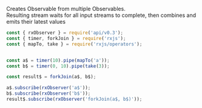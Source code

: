 <!--
name:		
title:		forkJoin
pageTitle:	RxJS forkJoin operator example with a marble diagram
desc:		Creates Observable from multiple Observables. Resulting stream waits for all input streams to complete, then combines and emits their latest values
docsUrl:	https://rxjs.dev/api/index/function/forkJoin
-->

Creates Observable from multiple Observables.  
Resulting stream waits for all input streams to complete, then combines and emits their latest values

```js
const { rxObserver } = require('api/v0.3');
const { timer, forkJoin } = require('rxjs');
const { mapTo, take } = require('rxjs/operators');


const a$ = timer(10).pipe(mapTo('a'));
const b$ = timer(0, 10).pipe(take(3));

const result$ = forkJoin(a$, b$);

a$.subscribe(rxObserver('a$'));
b$.subscribe(rxObserver('b$'));
result$.subscribe(rxObserver('forkJoin(a$, b$)'));

```
